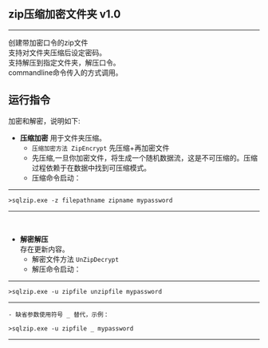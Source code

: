## zip压缩加密文件夹 v1.0
-----
创建带加密口令的zip文件<br/>
支持对文件夹压缩后设定密码。<br/>
支持解压到指定文件夹，解压口令。<br/>
commandline命令传入的方式调用。<br/>



运行指令
--------

加密和解密，说明如下:

*   **压缩加密**  用于文件夹压缩。
    - ``压缩加密方法 ZipEncrypt`` 先压缩+再加密文件 <br/>
    - 先压缩,一旦你加密文件，将生成一个随机数据流，这是不可压缩的。压缩过程依赖于在数据中找到可压缩模式。<br/> 
    - 压缩命令启动： 
-----
    >sqlzip.exe -z filepathname zipname mypassword
-----


​	
*   **解密解压**  
    存在更新内容。<br/>
    - 解密文件方法  ``UnZipDecrypt``
    - 解压命令启动：
-----
	>sqlzip.exe -u zipfile unzipfile mypassword
-----
	- 缺省参数使用符号 _ 替代，示例： 
	
	>sqlzip.exe -u zipfile _ mypassword
-----